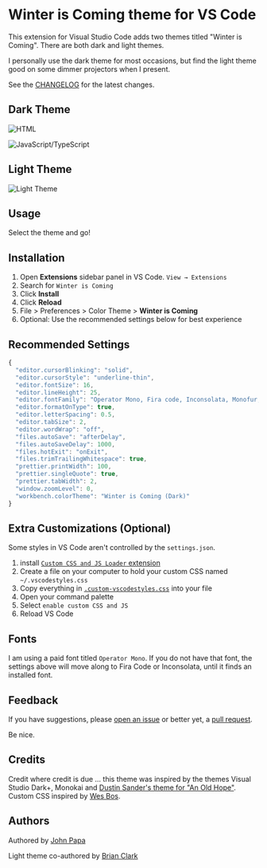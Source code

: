 # Winter is Coming theme for VS Code

This extension for Visual Studio Code adds two themes titled "Winter is Coming". There are both dark and light themes.

I personally use the dark theme for most occasions, but find the light theme good on some dimmer projectors when I present.

See the [CHANGELOG](https://github.com/johnpapa/vscode-winteriscoming/blob/master/CHANGELOG.md) for the latest changes.

## Dark Theme

![HTML](https://github.com/johnpapa/vscode-winteriscoming/raw/master/images/800-1.png)

![JavaScript/TypeScript](https://github.com/johnpapa/vscode-winteriscoming/raw/master/images/800-2.png)

## Light Theme

![Light Theme](https://github.com/johnpapa/vscode-winteriscoming/raw/master/images/800-3-light.png)

## Usage

Select the theme and go!

## Installation

1. Open **Extensions** sidebar panel in VS Code. `View → Extensions`
1. Search for `Winter is Coming`
1. Click **Install**
1. Click **Reload**
1. File > Preferences > Color Theme > **Winter is Coming**
1. Optional: Use the recommended settings below for best experience

## Recommended Settings

```js
{
  "editor.cursorBlinking": "solid",
  "editor.cursorStyle": "underline-thin",
  "editor.fontSize": 16,
  "editor.lineHeight": 25,
  "editor.fontFamily": "Operator Mono, Fira code, Inconsolata, Monofur, Menlo",
  "editor.formatOnType": true,
  "editor.letterSpacing": 0.5,
  "editor.tabSize": 2,
  "editor.wordWrap": "off",
  "files.autoSave": "afterDelay",
  "files.autoSaveDelay": 1000,
  "files.hotExit": "onExit",
  "files.trimTrailingWhitespace": true,
  "prettier.printWidth": 100,
  "prettier.singleQuote": true,
  "prettier.tabWidth": 2,
  "window.zoomLevel": 0,
  "workbench.colorTheme": "Winter is Coming (Dark)"
}
```

## Extra Customizations (Optional)

Some styles in VS Code aren't controlled by the `settings.json`.

1. install [`Custom CSS and JS Loader` extension](https://marketplace.visualstudio.com/items?itemName=be5invis.vscode-custom-css)
1. Create a file on your computer to hold your custom CSS named `~/.vscodestyles.css`
1. Copy everything in [`.custom-vscodestyles.css`](https://github.com/johnpapa/vscode-winteriscoming/blob/master/./.custom-vscodestyles.css) into your file
1. Open your command palette
1. Select `enable custom CSS and JS`
1. Reload VS Code

## Fonts

I am using a paid font titled `Operator Mono`. If you do not have that font, the settings above will move along to Fira Code or Inconsolata, until it finds an installed font.

## Feedback

If you have suggestions, please [open an issue](https://github.com/johnpapa/vscode-winteriscoming/issues) or better yet, a [pull request](https://github.com/johnpapa/vscode-winteriscoming/pulls).

Be nice.

## Credits

Credit where credit is due ... this theme was inspired by the themes Visual Studio Dark+, Monokai and [Dustin Sander's theme for "An Old Hope"](https://marketplace.visualstudio.com/items?itemName=dustinsanders.an-old-hope-theme-vscode). Custom CSS inspired by [Wes Bos](https://twitter.com/wesbos).

## Authors

Authored by [John Papa](https://twitter.com/john_papa)

Light theme co-authored by [Brian Clark](https://twitter.com/_clarkio)
